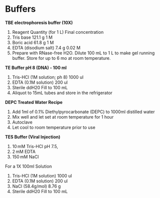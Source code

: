 # Buffers


**TBE electrophoresis buffer (10X)**
1. Reagent	Quantity (for 1 L)	Final concentration
2. Tris base	121.1 g	1 M
3. Boric acid	61.8 g	1 M
4. EDTA (disodium salt)	7.4 g	0.02 M
5. Prepare with RNase-free H2O. Dilute 100 mL to 1 L to make gel running buffer. Store for up to 6 mo at room temperature.



**TE Buffer pH 8 (DNA) - 100 ml**
1. Tris-HCl (1M solution; ph 8)	1000 ul
2. EDTA (0.1M solution)	200 ul
3. Sterile ddH20	Fill to 100 mL
4. Aliquot to 15mL tubes and store in the refrigerator



**DEPC Treated Water Recipe**
1. Add 1ml of 0.1% Diethylpyrocarbonate (DEPC) to 1000ml distilled water
2. Mix well and let set at room temperature for 1 hour
3. Autoclave
4. Let cool to room temperature prior to use



**TES Buffer (Viral Injection)**
1. 10 mM Tris-HCl pH 7.5, 
2. 2 mM EDTA
3. 150 mM NaCl 

For a 1X 100ml Solution
1. Tris-HCl (1M solution)	1000 ul
2. EDTA (0.1M solution)	200 ul
3. NaCl (58.4g/mol)	8.76 g
4. Sterile ddH20	Fill to 100 mL
